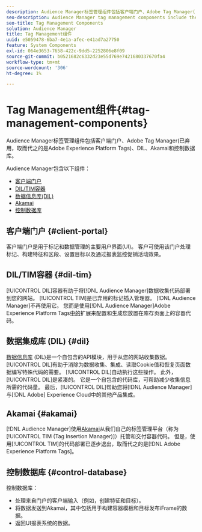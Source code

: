 ```yaml
---
description: Audience Manager标签管理组件包括客户端门户、Adobe Tag Manager(已弃用，取而代之的是Adobe Experience Platform Launch)、DIL、Akamai和控制数据库。
seo-description: Audience Manager tag management components include the client portal, Adobe Tag Manager (deprecated in favor of Adobe Experience Platform Launch), DIL, Akamai, and the control database.
seo-title: Tag Management Components
solution: Audience Manager
title: Tag Management组件
uuid: e5059478-6ba7-4e1a-afec-e41ad7a27750
feature: System Components
exl-id: 064e3653-7658-422c-9dd5-2252806e8f09
source-git-commit: b0521682c6332d23e55d769e7421680337670fa4
workflow-type: tm+mt
source-wordcount: '306'
ht-degree: 1%

---
```


# Tag Management组件{#tag-management-components}

Audience Manager标签管理组件包括客户端门户、Adobe Tag Manager(已弃用，取而代之的是Adobe Experience Platform Tags)、DIL、Akamai和控制数据库。

<!-- 

c_comptag.xml

 -->

Audience Manager包含以下组件：

* [客户端门户](../../reference/system-components/components-tag-management.md#client-portal)
* [DIL/TIM容器](../../reference/system-components/components-tag-management.md#dil-tim)
* [数据信息库(DIL)](../../reference/system-components/components-tag-management.md#dil)
* [Akamai](../../reference/system-components/components-tag-management.md#akamai)
* [控制数据库](../../reference/system-components/components-tag-management.md#control-database)

## 客户端门户 {#client-portal}

客户端门户是用于标记和数据管理的主要用户界面(UI)。 客户可使用该门户处理标记、构建特征和区段、设置目标以及通过报表监控促销活动效果。

## DIL/TIM容器 {#dil-tim}

[!UICONTROL DIL]容器有助于将[!DNL Audience Manager]数据收集代码部署到您的网站。 [!UICONTROL TIM]是已弃用的标记插入管理器。 [!DNL Audience Manager]不再使用它。 您而是使用[!DNL Audience Manager]Adobe Experience Platform Tags[中的](https://experienceleague.adobe.com/docs/experience-platform/tags/extensions/adobe/audience-manager/overview.html)扩展来配置和生成您放置在库存页面上的容器代码。

## 数据集成库 (DIL) {#dil}

[数据信息库](../../dil/dil-overview.md) (DIL)是一个自包含的API模块，用于从您的网站收集数据。 [!UICONTROL DIL]有助于消除为数据收集、集成、读取Cookie值和恢复页面数据编写特殊代码的需要。 [!UICONTROL DIL]自动执行这些操作。 此外，[!UICONTROL DIL]是紧凑的。 它是一个自包含的代码库，可帮助减少收集信息所需的代码量。 最后，[!UICONTROL DIL]帮助您将[!DNL Audience Manager]与[!DNL Adobe] Experience Cloud中的其他产品集成。

## Akamai {#akamai}

[!DNL Audience Manager]使用[Akamai](https://www.akamai.com/us/en/about/)从我们自己的标签管理平台（称为[!UICONTROL TIM (Tag Insertion Manager)]）托管和交付容器代码。 但是，使用[!UICONTROL TIM]的代码部署已逐步退出，取而代之的是[!DNL Adobe Experience Platform Tags]。

## 控制数据库 {#control-database}

控制数据库：

* 处理来自门户的客户端输入（例如，创建特征和目标）。
* 将数据发送到Akamai，其中包括用于构建容器模板和目标发布iFrame的数据。
* 返回UI报表系统的数据。
